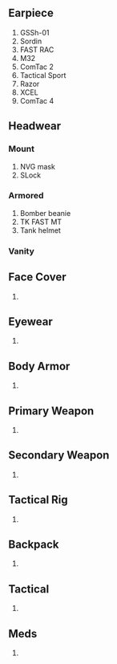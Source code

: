
## Earpiece
1. GSSh-01
2. Sordin
3. FAST RAC
4. M32
5. ComTac 2
6. Tactical Sport
7. Razor
8. XCEL
9. ComTac 4

## Headwear
### Mount
1. NVG mask
2. SLock

### Armored
1. Bomber beanie
2. TK FAST MT
3. Tank helmet

### Vanity

## Face Cover
1. 

## Eyewear
1. 

## Body Armor
1. 

## Primary Weapon
1. 

## Secondary Weapon
1. 

## Tactical Rig
1. 

## Backpack
1. 

## Tactical
1. 

## Meds
1. 
